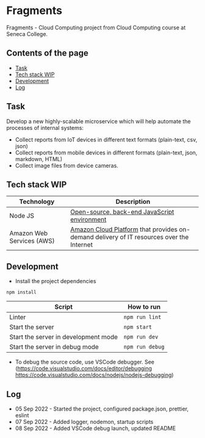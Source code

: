 # Fragments

Fragments - Cloud Computing project from Cloud Computing course at Seneca College.

## Contents of the page

- [Task](https://github.com/abatomunkuev/Fragments#task)
- [Tech stack WIP](https://github.com/abatomunkuev/Fragments#tech-stack-wip)
- [Development](https://github.com/abatomunkuev/Fragments#development)
- [Log](https://github.com/abatomunkuev/Fragments#log)

## Task

Develop a new highly-scalable microservice which will help automate the processes of internal systems:

- Collect reports from IoT devices in different text formats (plain-text, csv, json)
- Collect reports from mobile devices in different formats (plain-text, json, markdown, HTML)
- Collect image files from device cameras.

## Tech stack WIP

| Technology                | Description                                                                                                        |
| ------------------------- | ------------------------------------------------------------------------------------------------------------------ |
| Node JS                   | [Open-source, back-end JavaScript environment](https://nodejs.org/en/about/)                                       |
| Amazon Web Services (AWS) | [Amazon Cloud Platform](https://aws.amazon.com) that provides on-demand delivery of IT resources over the Internet |

## Development

- Install the project dependencies

```
npm install
```

| Script                               | How to run      |
| ------------------------------------ | --------------- |
| Linter                               | `npm run lint`  |
| Start the server                     | `npm start`     |
| Start the server in development mode | `npm run dev`   |
| Start the server in debug mode       | `npm run debug` |

- To debug the source code, use VSCode debugger. See (https://code.visualstudio.com/docs/editor/debugging https://code.visualstudio.com/docs/nodejs/nodejs-debugging)

## Log

- 05 Sep 2022 - Started the project, configured package.json, prettier, eslint
- 07 Sep 2022 - Added logger, nodemon, startup scripts
- 08 Sep 2022 - Added VSCode debug launch, updated README
